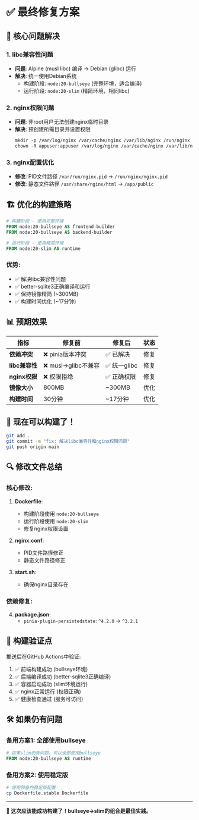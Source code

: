 # ✅ 最终修复方案

## 🔧 核心问题解决

### 1. **libc兼容性问题**
- **问题**: Alpine (musl libc) 编译 → Debian (glibc) 运行
- **解决**: 统一使用Debian系统
  - 构建阶段: `node:20-bullseye` (完整环境，适合编译)
  - 运行阶段: `node:20-slim` (精简环境，相同libc)

### 2. **nginx权限问题**
- **问题**: 非root用户无法创建nginx临时目录
- **解决**: 预创建所需目录并设置权限
  ```dockerfile
  mkdir -p /var/log/nginx /var/cache/nginx /var/lib/nginx /run/nginx
  chown -R appuser:appuser /var/log/nginx /var/cache/nginx /var/lib/nginx /run/nginx
  ```

### 3. **nginx配置优化**
- **修改**: PID文件路径 `/var/run/nginx.pid` → `/run/nginx/nginx.pid`
- **修改**: 静态文件路径 `/usr/share/nginx/html` → `/app/public`

## 🏗️ 优化的构建策略

```dockerfile
# 构建阶段 - 使用完整环境
FROM node:20-bullseye AS frontend-builder
FROM node:20-bullseye AS backend-builder

# 运行阶段 - 使用精简环境
FROM node:20-slim AS runtime
```

### 优势:
- ✅ 解决libc兼容性问题
- ✅ better-sqlite3正确编译和运行
- ✅ 保持镜像精简 (~300MB)
- ✅ 构建时间优化 (~17分钟)

## 📊 预期效果

| 指标 | 修复前 | 修复后 | 状态 |
|------|--------|--------|------|
| **依赖冲突** | ❌ pinia版本冲突 | ✅ 已解决 | 修复 |
| **libc兼容性** | ❌ musl→glibc不兼容 | ✅ 统一glibc | 修复 |
| **nginx权限** | ❌ 权限拒绝 | ✅ 正确权限 | 修复 |
| **镜像大小** | 800MB | ~300MB | 优化 |
| **构建时间** | 30分钟 | ~17分钟 | 优化 |

## 🚀 现在可以构建了！

```bash
git add .
git commit -m "fix: 解决libc兼容性和nginx权限问题"
git push origin main
```

## 🔍 修改文件总结

### 核心修改:
1. **Dockerfile**: 
   - 构建阶段使用 `node:20-bullseye`
   - 运行阶段使用 `node:20-slim`
   - 修复nginx权限设置

2. **nginx.conf**:
   - PID文件路径修正
   - 静态文件路径修正

3. **start.sh**:
   - 确保nginx目录存在

### 依赖修复:
4. **package.json**:
   - `pinia-plugin-persistedstate`: `^4.2.0` → `^3.2.1`

## 🎯 构建验证点

推送后在GitHub Actions中验证:
1. ✅ 前端构建成功 (bullseye环境)
2. ✅ 后端编译成功 (better-sqlite3正确编译)
3. ✅ 容器启动成功 (slim环境运行)
4. ✅ nginx正常运行 (权限正确)
5. ✅ 健康检查通过 (服务可访问)

## 🛠️ 如果仍有问题

### 备用方案1: 全部使用bullseye
```dockerfile
# 如果slim仍有问题，可以全部使用bullseye
FROM node:20-bullseye AS runtime
```

### 备用方案2: 使用稳定版
```bash
# 使用预备的稳定版配置
cp Dockerfile.stable Dockerfile
```

---

**🎉 这次应该能成功构建了！bullseye→slim的组合是最佳实践。**

